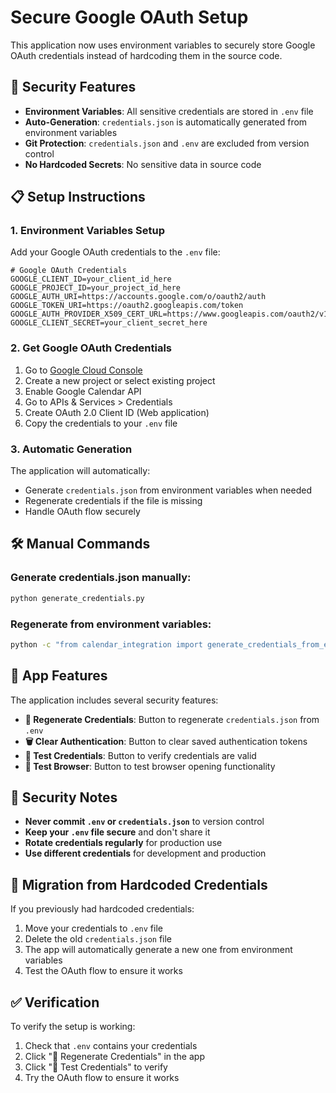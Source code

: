 # Secure Google OAuth Setup

This application now uses environment variables to securely store Google OAuth credentials instead of hardcoding them in the source code.

## 🔐 Security Features

- **Environment Variables**: All sensitive credentials are stored in `.env` file
- **Auto-Generation**: `credentials.json` is automatically generated from environment variables
- **Git Protection**: `credentials.json` and `.env` are excluded from version control
- **No Hardcoded Secrets**: No sensitive data in source code

## 📋 Setup Instructions

### 1. Environment Variables Setup

Add your Google OAuth credentials to the `.env` file:

```env
# Google OAuth Credentials
GOOGLE_CLIENT_ID=your_client_id_here
GOOGLE_PROJECT_ID=your_project_id_here
GOOGLE_AUTH_URI=https://accounts.google.com/o/oauth2/auth
GOOGLE_TOKEN_URI=https://oauth2.googleapis.com/token
GOOGLE_AUTH_PROVIDER_X509_CERT_URL=https://www.googleapis.com/oauth2/v1/certs
GOOGLE_CLIENT_SECRET=your_client_secret_here
```

### 2. Get Google OAuth Credentials

1. Go to [Google Cloud Console](https://console.cloud.google.com/)
2. Create a new project or select existing project
3. Enable Google Calendar API
4. Go to APIs & Services > Credentials
5. Create OAuth 2.0 Client ID (Web application)
6. Copy the credentials to your `.env` file

### 3. Automatic Generation

The application will automatically:
- Generate `credentials.json` from environment variables when needed
- Regenerate credentials if the file is missing
- Handle OAuth flow securely

## 🛠️ Manual Commands

### Generate credentials.json manually:
```bash
python generate_credentials.py
```

### Regenerate from environment variables:
```bash
python -c "from calendar_integration import generate_credentials_from_env; generate_credentials_from_env()"
```

## 🔧 App Features

The application includes several security features:

- **🔧 Regenerate Credentials**: Button to regenerate `credentials.json` from `.env`
- **🗑️ Clear Authentication**: Button to clear saved authentication tokens
- **🔑 Test Credentials**: Button to verify credentials are valid
- **🧪 Test Browser**: Button to test browser opening functionality

## 🚨 Security Notes

- **Never commit `.env` or `credentials.json`** to version control
- **Keep your `.env` file secure** and don't share it
- **Rotate credentials regularly** for production use
- **Use different credentials** for development and production

## 🔄 Migration from Hardcoded Credentials

If you previously had hardcoded credentials:

1. Move your credentials to `.env` file
2. Delete the old `credentials.json` file
3. The app will automatically generate a new one from environment variables
4. Test the OAuth flow to ensure it works

## ✅ Verification

To verify the setup is working:

1. Check that `.env` contains your credentials
2. Click "🔧 Regenerate Credentials" in the app
3. Click "🔑 Test Credentials" to verify
4. Try the OAuth flow to ensure it works 